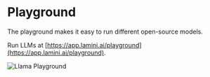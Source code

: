 # Playground

The playground makes it easy to run different open-source models.

Run LLMs at [https://app.lamini.ai/playground](https://app.lamini.ai/playground).

<!-- TODO: Add GIF of Playground -->
![Llama Playground](/assets/playground.png)

<br><br>
